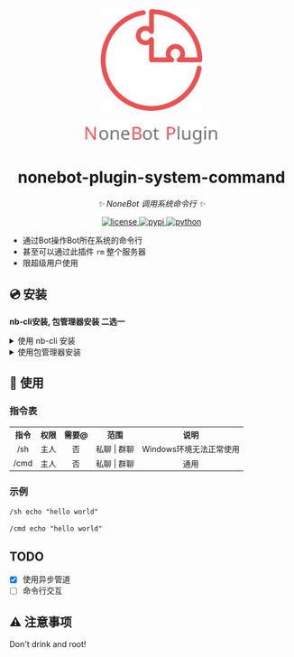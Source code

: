 <div align="center">
  <a href="https://v2.nonebot.dev/store"><img src="https://raw.githubusercontent.com/tkgs0/nbpt/resources/nbp_logo.png" width="180" height="180" alt="NoneBotPluginLogo"></a>
  <br>
  <p><img src="https://raw.githubusercontent.com/tkgs0/nbpt/resources/NoneBotPlugin.svg" width="240" alt="NoneBotPluginText"></p>
</div>

<div align="center">

# nonebot-plugin-system-command

_✨ NoneBot 调用系统命令行 ✨_

<a href="./LICENSE">
    <img src="https://img.shields.io/github/license/tkgs0/nonebot-plugin-system-command.svg" alt="license">
</a>
<a href="https://pypi.python.org/pypi/nonebot-plugin-system-command">
    <img src="https://img.shields.io/pypi/v/nonebot-plugin-system-command.svg" alt="pypi">
</a>
<a href="https://www.python.org">
    <img src="https://img.shields.io/badge/python-3.9+-blue.svg" alt="python">
</a>

</div>

- 通过Bot操作Bot所在系统的命令行
- 甚至可以通过此插件 `rm` 整个服务器
- 限超级用户使用

## 💿 安装

**nb-cli安装, 包管理器安装  二选一**

<details>
<summary>使用 nb-cli 安装</summary>

在 nonebot2 项目的根目录下打开命令行, 输入以下指令即可安装

    nb plugin install nonebot-plugin-system-command

</details>

<details>
<summary>使用包管理器安装</summary>

在 nonebot2 项目的插件目录下, 打开命令行,

**根据你使用的包管理器, 输入相应的安装命令**

<details>
<summary>pip</summary>

    pip install nonebot-plugin-system-command

</details>
<details>
<summary>pdm</summary>

    pdm add nonebot-plugin-system-command

</details>
<details>
<summary>poetry</summary>

    poetry add nonebot-plugin-system-command

</details>
<details>
<summary>conda</summary>

    conda install nonebot-plugin-system-command

</details>

打开 bot项目下的 `pyproject.toml` 文件,

在其 `plugins` 里加入 `nonebot_plugin_system_command`

    plugins = ["nonebot_plugin_system_command"]

</details>
</details>

## 🎉 使用

### 指令表

<table> 
  <tr align="center">
    <th> 指令 </th>
    <th> 权限 </th>
    <th> 需要@ </th>
    <th> 范围 </th>
    <th> 说明 </th>
  </tr>
  <tr align="center">
    <td> /sh </td>
    <td> 主人 </td>
    <td> 否 </td>
    <td> 私聊 | 群聊 </td>
    <td> Windows环境无法正常使用 </td>
  </tr>
  <tr align="center">
    <td> /cmd </td>
    <td> 主人 </td>
    <td> 否 </td>
    <td> 私聊 | 群聊 </td>
    <td> 通用 </td>
  </tr>
</table>

### 示例

```
/sh echo "hello world"
```

```
/cmd echo "hello world"
```

## TODO

- [x] 使用异步管道
- [ ] 命令行交互

## ⚠️ 注意事项

Don't drink and root!
